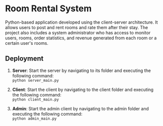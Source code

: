 # Room Rental System

Python-based application developed using the client-server architecture. It allows users to post and rent rooms and rate them after their stay. The project also includes a system administrator who has access to monitor users, rooms, order statistics, and revenue generated from each room or a certain user's rooms.

## Deployment

1. **Server**: Start the server by navigating to its folder and executing the following command: <br>`python server_main.py`
   
2. **Client**: Start the client by navigating to the client folder and executing the following command: <br>`python client_main.py`
   
3. **Admin**: Start the admin client by navigating to the admin folder and executing the following command: <br>`python admin_main.py`
